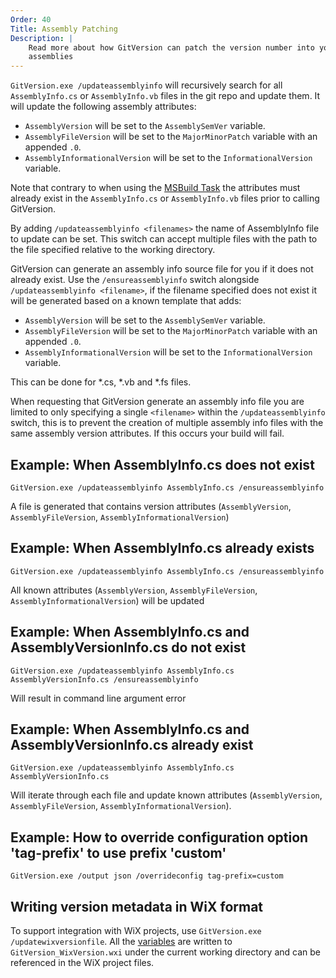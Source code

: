 ```yaml
---
Order: 40
Title: Assembly Patching
Description: |
    Read more about how GitVersion can patch the version number into your
    assemblies
---
```


`GitVersion.exe /updateassemblyinfo` will recursively search for all
`AssemblyInfo.cs` or `AssemblyInfo.vb` files in the git repo and update them.
It will update the following assembly attributes:

* `AssemblyVersion` will be set to the `AssemblySemVer` variable.
* `AssemblyFileVersion` will be set to the `MajorMinorPatch` variable with an
appended `.0`.
* `AssemblyInformationalVersion` will be set to the `InformationalVersion`
variable.

Note that contrary to when using the [MSBuild Task][msbuild-task] the
attributes must already exist in the `AssemblyInfo.cs` or `AssemblyInfo.vb`
files prior to calling GitVersion.

By adding `/updateassemblyinfo <filenames>` the name of AssemblyInfo file to
update can be set.  This switch can accept multiple files with the path to the
file specified relative to the working directory.

GitVersion can generate an assembly info source file for you if it does not
already exist.  Use the `/ensureassemblyinfo` switch alongside
`/updateassemblyinfo <filename>`, if the filename specified does not exist it
will be generated based on a known template that adds:

* `AssemblyVersion` will be set to the `AssemblySemVer` variable.
* `AssemblyFileVersion` will be set to the `MajorMinorPatch` variable with an
appended `.0`.
* `AssemblyInformationalVersion` will be set to the `InformationalVersion`
variable.

This can be done for *.cs, *.vb and *.fs files.

When requesting that GitVersion generate an assembly info file you are limited
to only specifying a single `<filename>` within the `/updateassemblyinfo`
switch, this is to prevent the creation of multiple assembly info files with the
same assembly version attributes.  If this occurs your build will fail.

## Example: When AssemblyInfo.cs does not exist

`GitVersion.exe /updateassemblyinfo AssemblyInfo.cs /ensureassemblyinfo`

A file is generated that contains version attributes (`AssemblyVersion`,
`AssemblyFileVersion`, `AssemblyInformationalVersion`)

## Example: When AssemblyInfo.cs already exists

`GitVersion.exe /updateassemblyinfo AssemblyInfo.cs /ensureassemblyinfo`

All known attributes (`AssemblyVersion`, `AssemblyFileVersion`,
`AssemblyInformationalVersion`) will be updated

## Example: When AssemblyInfo.cs and AssemblyVersionInfo.cs do not exist

`GitVersion.exe /updateassemblyinfo AssemblyInfo.cs AssemblyVersionInfo.cs /ensureassemblyinfo`

Will result in command line argument error

## Example: When AssemblyInfo.cs and AssemblyVersionInfo.cs already exist

`GitVersion.exe /updateassemblyinfo AssemblyInfo.cs AssemblyVersionInfo.cs`

Will iterate through each file and update known attributes (`AssemblyVersion`,
`AssemblyFileVersion`, `AssemblyInformationalVersion`).

## Example: How to override configuration option 'tag-prefix' to use prefix 'custom'

`GitVersion.exe /output json /overrideconfig tag-prefix=custom`

## Writing version metadata in WiX format

To support integration with WiX projects, use `GitVersion.exe
/updatewixversionfile`. All the [variables][variables] are written to
`GitVersion_WixVersion.wxi` under the current working directory and can be
referenced in the WiX project files.

[brew]: https://formulae.brew.sh/formula-linux/gitversion
[choco]: http://chocolatey.org/packages/GitVersion.Portable
[docker]: https://hub.docker.com/r/gittools/gitversion
[dotnet-tool]: https://docs.microsoft.com/en-us/dotnet/core/tools/global-tools#install-a-global-tool
[msbuild-task]: /docs/usage/msbuild
[tool]: https://www.nuget.org/packages/GitVersion.Tool/
[variables]: /docs/reference/variables
